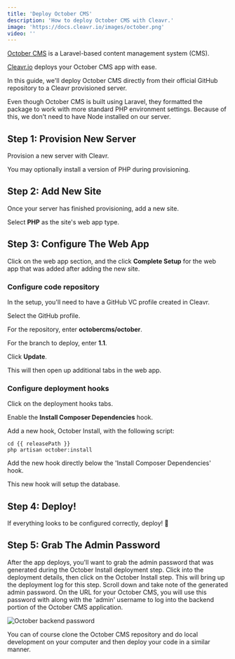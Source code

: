 ```yaml
---
title: 'Deploy October CMS'
description: 'How to deploy October CMS with Cleavr.'
image: 'https://docs.cleavr.io/images/october.png'
video: ''
---
```


[October CMS](https://octobercms.com/) is a Laravel-based content management system (CMS). 

[Cleavr.io](https://cleavr.io) deploys your October CMS app with ease. 

In this guide, we'll deploy October CMS directly from their official GitHub repository to a Cleavr provisioned server. 

<base-info>
Even though October CMS is built using Laravel, they formatted the package to work with more standard PHP environment settings. Because of this, we
don't need to have Node installed on our server. 
</base-info>

## Step 1: Provision New Server

Provision a new server with Cleavr. 

You may optionally install a version of PHP during provisioning. 

## Step 2: Add New Site

Once your server has finished provisioning, add a new site. 

Select **PHP** as the site's web app type. 

## Step 3: Configure The Web App

Click on the web app section, and the click **Complete Setup** for the web app that was added after adding the new site. 

### Configure code repository

In the setup, you'll need to have a GitHub VC profile created in Cleavr. 

Select the GitHub profile. 

For the repository, enter **octobercms/october**. 

For the branch to deploy, enter **1.1**. 

Click **Update**. 

This will then open up additional tabs in the web app. 

### Configure deployment hooks

Click on the deployment hooks tabs. 

Enable the **Install Composer Dependencies** hook. 

Add a new hook, October Install, with the following script: 

```
cd {{ releasePath }}
php artisan october:install
```

Add the new hook directly below the 'Install Composer Dependencies' hook. 

This new hook will setup the database. 

## Step 4: Deploy! 

If everything looks to be configured correctly, deploy! 🚀

## Step 5: Grab The Admin Password

After the app deploys, you'll want to grab the admin password that was generated during the October Install deployment step. Click
into the deployment details, then click on the October Install step. This will bring up the deployment log for this step. Scroll down and
take note of the generated admin password. On the URL for your October CMS, you will use this password with along with the 'admin' username
to log into the backend portion of the October CMS application. 

![October backend password](/images/october/october-pw.png)

<base-info>
You can of course clone the October CMS repository and do local development on your computer and then deploy your code in a similar manner. 
</base-info>
